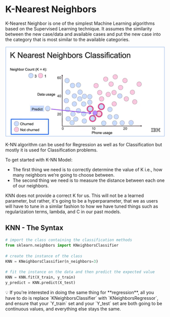 # K-Nearest Neighbors

K-Nearest Neighbor is one of the simplest Machine Learning algorithms based on the Supervised Learning technique. It assumes the similarity between the new case/data and available cases and put the new case into the category that is most similar to the available categories.

![knn.png](images/knn.png)

K-NN algorithm can be used for Regression as well as for Classification but mostly it is used for Classification problems.

To get started with K-NN Model:

- The first thing we need is to correctly determine the value of K i.e., how many neighbors we’re going to choose between.
- The second thing we need is to measure the distance between each one of our neighbors.

KNN does not provide a correct K for us. This will not be a learned parameter, but rather, it's going to be a hyperparameter, that we as users will have to tune in a similar fashion to how we have tuned things such as regularization terms, lambda, and C in our past models.

## KNN - The Syntax

```python
# import the class containing the classification methods
from sklearn.neighbors import KNeighborsClassifier

# create the instance of the class
KNN = KNeighborsClassifier(n_neighbors=3)

# fit the instance on the data and then predict the expected value 
KNN = KNN.fit(X_train, y_train)
y_predict = KNN.predict(X_test)
```

<aside>
💡 If you're interested in doing the same thing for **regression**, all you have to do is replace `KNeighborsClassifier` with `KNeighborsRegressor`, and ensure that your `Y_train` set and your `Y_test` set are both going to be continuous values, and everything else stays the same.

</aside>
